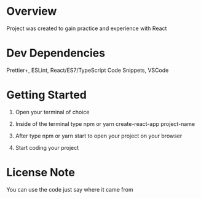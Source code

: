 # Overview
Project was created to gain practice and experience with React
# Dev Dependencies
Prettier+, ESLint, React/ES7/TypeScript Code Snippets, VSCode
# Getting Started
1. Open your terminal of choice

2. Inside of the terminal type npm or yarn create-react-app project-name

3. After type npm or yarn start to open your project on your browser

4. Start coding your project
# License Note
You can use the code just say where it came from 
